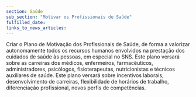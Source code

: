 ```yaml
---
section: Saúde
sub_section: "Motivar os Profissionais de Saúde"
fulfilled_date:
links_to_news_articles:
---
```


Criar o Plano de Motivação dos Profissionais de Saúde, de forma a valorizar autonomamente todos os recursos humanos envolvidos na prestação dos cuidados de saúde às pessoas, em especial no SNS. Este plano versará sobre as carreiras dos médicos, enfermeiros, farmacêuticos, administradores, psicólogos, fisioterapeutas, nutricionistas e técnicos auxiliares de saúde. Este plano versará sobre incentivos laborais, desenvolvimento de carreiras, flexibilidade de horários de trabalho, diferenciação profissional, novos perfis de competências.